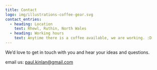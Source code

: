```yaml
---
title: Contact
logo: img/illustrations-coffee-gear.svg
contact_entries:
  - heading: Location
    text: Rhewl, Ruthin, North Wales
  - heading: Working hours
    text: Anytime there is a coffee available, we are working. :D
---
```

We’d love to get in touch with you and hear your ideas and
questions.

email us: [paul.kinlan@gmail.com](mailto:paul.kinlan@gmail.com)